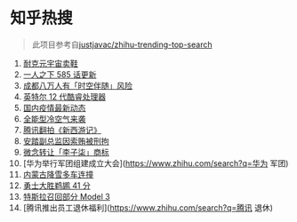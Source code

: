 # 知乎热搜

> 此项目参考自[justjavac/zhihu-trending-top-search](https://github.com/justjavac/zhihu-trending-top-search/blob/main/utils.ts)

<!-- BEGIN -->
  <!-- 最后更新时间:Sat Nov 06 2021 08:12:42 GMT+0000 (Coordinated Universal Time) -->
  1. [耐克元宇宙卖鞋](https://www.zhihu.com/search?q=元宇宙)
1. [一人之下 585 话更新](https://www.zhihu.com/search?q=一人之下)
1. [成都八万人有「时空伴随」风险](https://www.zhihu.com/search?q=时空伴随)
1. [英特尔 12 代酷睿处理器](https://www.zhihu.com/search?q=12代酷睿)
1. [国内疫情最新动态](https://www.zhihu.com/search?q=疫情)
1. [全能型冷空气来袭](https://www.zhihu.com/search?q=冷空气)
1. [腾讯翻拍《新西游记》](https://www.zhihu.com/search?q=新西游记)
1. [安踏副总监因索贿被刑拘](https://www.zhihu.com/search?q=安踏副总监)
1. [微念转让「李子柒」商标](https://www.zhihu.com/search?q=李子柒)
1. [华为举行军团组建成立大会](https://www.zhihu.com/search?q=华为 军团)
1. [内蒙古降雪多车连撞](https://www.zhihu.com/search?q=内蒙古降雪)
1. [勇士大胜鹈鹕 41 分](https://www.zhihu.com/search?q=勇士)
1. [特斯拉召回部分 Model 3](https://www.zhihu.com/search?q=特斯拉)
1. [腾讯推出员工退休福利](https://www.zhihu.com/search?q=腾讯 退休)
  <!-- END -->